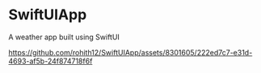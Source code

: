 # SwiftUIApp
A weather app built using SwiftUI 



https://github.com/rohith12/SwiftUIApp/assets/8301605/222ed7c7-e31d-4693-af5b-24f874718f6f


